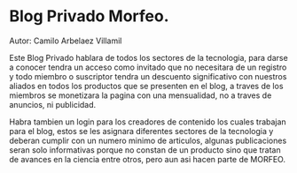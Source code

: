 # Blog  Privado Morfeo.

Autor: Camilo Arbelaez Villamil

Este Blog Privado hablara de todos los sectores de la tecnologia, para darse a conocer tendra un acceso como invitado que no necesitara de un registro y todo miembro o suscriptor tendra un descuento significativo con nuestros aliados en todos los productos que se presenten en el blog, a traves de los miembros se monetizara la pagina con una mensualidad, no a traves de anuncios, ni publicidad. 

Habra tambien un login para los creadores de contenido los cuales trabajan para el blog, estos se les asignara diferentes sectores de la tecnologia y deberan cumplir con un numero minimo de articulos, algunas publicaciones seran solo informativas porque no constan de un producto sino que tratan de avances en la ciencia entre otros, pero aun asi hacen parte de MORFEO.

